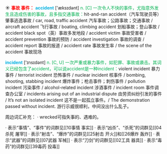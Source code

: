 ☀ <font color="red">**事故 事件：**</font>
<font color="sky blue">**accident**</font> ['æksɪdənt] 
<font color="#00b050">n. [C] 一次令人不快的事件，尤指意外发生且造成伤害的事故，且多指交通事故：</font>hit-and-ran accident（汽车驾驶员等）肇事逃逸事故 / car, road, traffic accident 汽车事故；公路事故；交通事故 / aircraft accident 飞行事故 / boating, climbing accident 划船事故；登山事故 / accident black spot（英）事故多发地段 / accident victim 事故受害者 / accident prevention 事故的预防 / accident investigation 事故的调查 / accident report 事故的报道 / accident rate 事故发生率 / the scene of the accident 事故现场

<font color="sky blue">**incident**</font> ['ɪnsɪdənt] 
<font color="#00b050">n. [C, U] 一次严重或暴力事件，如犯罪、事故或袭击。其词义已经包含了accident，可以说accident是一种incident：</font>violent incident 暴力事件 / terrorist incident 恐怖事件 / nuclear incident 核事件 / bombing, shooting, stabbing incident 爆炸事件；枪击事件；刺伤事件 / pollution incident 污染事件 / alcohol-related incident 涉酒事件 / incident room 事件调查办公室 / incidents arising out of an industrial dispute 由劳资纠纷引发的事件 / It’s not an isolated incident 这不是一起孤立事件。/ The demonstration passed without incident. 游行示威很顺利，中间没出什么乱子。

周边词汇补充：
· wrecked可指失事的、遇难的。

· 表示“事情”、“事件”的词群见[[10事情 事实]]
· 表示“凶杀”、“杀死”的词群见[[04杀死 屠宰]]
· 表示“射击”、“爆炸”的词群见[[25射击 开火]]和[[26爆炸 轰炸]]
· 表示“武器”的词群见[[07武器 军械]]
· 表示“刀剑”的词群见[[02工具 器具]]
· 表示“毒药”的词群见[[39毒药 投毒]]
